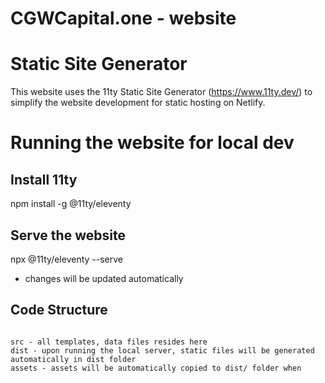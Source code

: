 # CGWCapital.one - website

# Static Site Generator

This website uses the 11ty Static Site Generator (https://www.11ty.dev/) to simplify the website development for static hosting on Netlify. 

# Running the website for local dev

## Install 11ty
npm install -g @11ty/eleventy

## Serve the website
npx @11ty/eleventy --serve

- changes will be updated automatically

## Code Structure

```

src - all templates, data files resides here
dist - upon running the local server, static files will be generated automatically in dist folder
assets - assets will be automatically copied to dist/ folder when 

```


